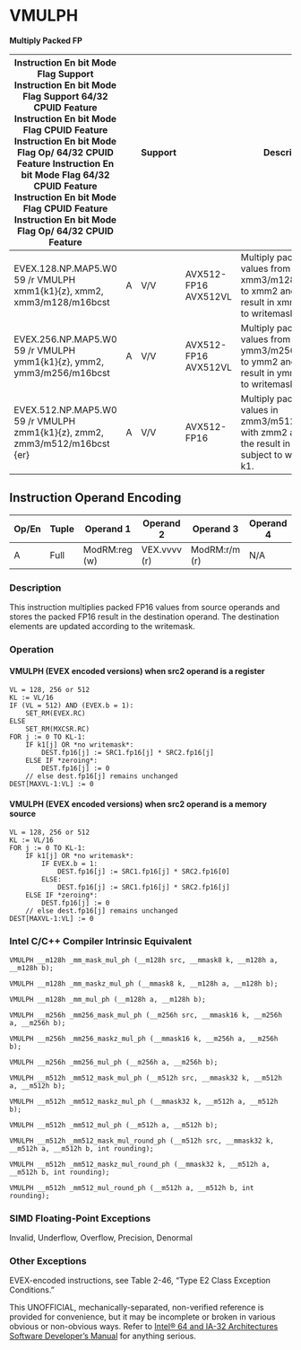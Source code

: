 # VMULPH

**Multiply Packed FP**

| Instruction En bit Mode Flag Support Instruction En bit Mode Flag Support 64/32 CPUID Feature Instruction En bit Mode Flag CPUID Feature Instruction En bit Mode Flag Op/ 64/32 CPUID Feature Instruction En bit Mode Flag 64/32 CPUID Feature Instruction En bit Mode Flag CPUID Feature Instruction En bit Mode Flag Op/ 64/32 CPUID Feature |     | Support |                      | Description                                                                                                      |
| ---------------------------------------------------------------------------------------------------------------------------------------------------------------------------------------------------------------------------------------------------------------------------------------------------------------------------------------------- | --- | ------- | -------------------- | ---------------------------------------------------------------------------------------------------------------- |
| EVEX.128.NP.MAP5.W0 59 /r VMULPH xmm1{k1}{z}, xmm2, xmm3/m128/m16bcst                                                                                                                                                                                                                                                                          | A   | V/V     | AVX512-FP16 AVX512VL | Multiply packed FP16 values from xmm3/m128/m16bcst to xmm2 and store the result in xmm1 subject to writemask k1. |
| EVEX.256.NP.MAP5.W0 59 /r VMULPH ymm1{k1}{z}, ymm2, ymm3/m256/m16bcst                                                                                                                                                                                                                                                                          | A   | V/V     | AVX512-FP16 AVX512VL | Multiply packed FP16 values from ymm3/m256/m16bcst to ymm2 and store the result in ymm1 subject to writemask k1. |
| EVEX.512.NP.MAP5.W0 59 /r VMULPH zmm1{k1}{z}, zmm2, zmm3/m512/m16bcst {er}                                                                                                                                                                                                                                                                     | A   | V/V     | AVX512-FP16          | Multiply packed FP16 values in zmm3/m512/m16bcst with zmm2 and store the result in zmm1 subject to writemask k1. |

## Instruction Operand Encoding

| Op/En | Tuple | Operand 1     | Operand 2    | Operand 3     | Operand 4 |
| ----- | ----- | ------------- | ------------ | ------------- | --------- |
| A     | Full  | ModRM:reg (w) | VEX.vvvv (r) | ModRM:r/m (r) | N/A       |

### Description

This instruction multiplies packed FP16 values from source operands and stores the packed FP16 result in the destination operand. The destination elements are updated according to the writemask.

### Operation

#### VMULPH (EVEX encoded versions) when src2 operand is a register

```
VL = 128, 256 or 512
KL := VL/16
IF (VL = 512) AND (EVEX.b = 1):
    SET_RM(EVEX.RC)
ELSE
    SET_RM(MXCSR.RC)
FOR j := 0 TO KL-1:
    IF k1[j] OR *no writemask*:
        DEST.fp16[j] := SRC1.fp16[j] * SRC2.fp16[j]
    ELSE IF *zeroing*:
        DEST.fp16[j] := 0
    // else dest.fp16[j] remains unchanged
DEST[MAXVL-1:VL] := 0

```

#### VMULPH (EVEX encoded versions) when src2 operand is a memory source

```
VL = 128, 256 or 512
KL := VL/16
FOR j := 0 TO KL-1:
    IF k1[j] OR *no writemask*:
        IF EVEX.b = 1:
            DEST.fp16[j] := SRC1.fp16[j] * SRC2.fp16[0]
        ELSE:
            DEST.fp16[j] := SRC1.fp16[j] * SRC2.fp16[j]
    ELSE IF *zeroing*:
        DEST.fp16[j] := 0
    // else dest.fp16[j] remains unchanged
DEST[MAXVL-1:VL] := 0

```

### Intel C/C++ Compiler Intrinsic Equivalent

```
VMULPH __m128h _mm_mask_mul_ph (__m128h src, __mmask8 k, __m128h a, __m128h b);

```

```
VMULPH __m128h _mm_maskz_mul_ph (__mmask8 k, __m128h a, __m128h b);

```

```
VMULPH __m128h _mm_mul_ph (__m128h a, __m128h b);

```

```
VMULPH __m256h _mm256_mask_mul_ph (__m256h src, __mmask16 k, __m256h a, __m256h b);

```

```
VMULPH __m256h _mm256_maskz_mul_ph (__mmask16 k, __m256h a, __m256h b);

```

```
VMULPH __m256h _mm256_mul_ph (__m256h a, __m256h b);

```

```
VMULPH __m512h _mm512_mask_mul_ph (__m512h src, __mmask32 k, __m512h a, __m512h b);

```

```
VMULPH __m512h _mm512_maskz_mul_ph (__mmask32 k, __m512h a, __m512h b);

```

```
VMULPH __m512h _mm512_mul_ph (__m512h a, __m512h b);

```

```
VMULPH __m512h _mm512_mask_mul_round_ph (__m512h src, __mmask32 k, __m512h a, __m512h b, int rounding);

```

```
VMULPH __m512h _mm512_maskz_mul_round_ph (__mmask32 k, __m512h a, __m512h b, int rounding);

```

```
VMULPH __m512h _mm512_mul_round_ph (__m512h a, __m512h b, int rounding);

```

### SIMD Floating-Point Exceptions

Invalid, Underflow, Overflow, Precision, Denormal

### Other Exceptions

EVEX-encoded instructions, see Table 2-46, “Type E2 Class Exception Conditions.”

This UNOFFICIAL, mechanically-separated, non-verified reference is provided for convenience, but it may be
incomplete or broken in various obvious or non-obvious
ways. Refer to [Intel® 64 and IA-32 Architectures Software Developer’s Manual](https://software.intel.com/en-us/download/intel-64-and-ia-32-architectures-sdm-combined-volumes-1-2a-2b-2c-2d-3a-3b-3c-3d-and-4) for anything serious.
